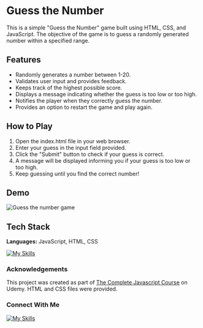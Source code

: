 # Guess the Number

This is a simple "Guess the Number" game built using HTML, CSS, and JavaScript. The objective of the game is to guess a randomly generated number within a specified range.

## Features

- Randomly generates a number between 1-20.
- Validates user input and provides feedback.
- Keeps track of the highest possible score.
- Displays a message indicating whether the guess is too low or too high.
- Notifies the player when they correctly guess the number.
- Provides an option to restart the game and play again.

## How to Play

1. Open the index.html file in your web browser.
2. Enter your guess in the input field provided.
3. Click the "Submit" button to check if your guess is correct.
4. A message will be displayed informing you if your guess is too low or too high.
5. Keep guessing until you find the correct number!

## Demo

![Guess the number game](https://media.giphy.com/media/2wrQmXVFHWogFKWzC3/giphy.gif)

## Tech Stack

**Languages:** JavaScript, HTML, CSS

[![My Skills](https://skills.thijs.gg/icons?i=js,html,css)]()

### Acknowledgements

This project was created as part of [The Complete Javascript Course](https://www.udemy.com/course/the-complete-javascript-course/) on Udemy. HTML and CSS files were provided.

### Connect With Me

[![My Skills](https://skillicons.dev/icons?i=linkedin)](https://www.linkedin.com/in/camjohnsontv/)
